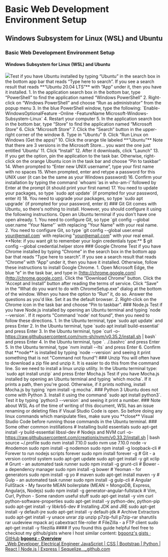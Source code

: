 # Basic Web Development Environment Setup

## Windows Subsystem for Linux (WSL) and Ubuntu

### Basic Web Development Environment Setup

#### Windows Subsystem for Linux (WSL) and Ubuntu

![](https://cdn-images-1.medium.com/max/800/0\*aqKP1drNHmNm34zz.jpg)Test if you have Ubuntu installed by typing “Ubuntu” in the search box in the bottom app bar that reads “Type here to search”. If you see a search result that reads \*\*“Ubuntu 20.04 LTS”\*\* with “App” under it, then you have it installed. 1. In the application search box in the bottom bar, type “PowerShell” to find the application named “Windows PowerShell” 2. Right-click on “Windows PowerShell” and choose “Run as administrator” from the popup menu 3. In the blue PowerShell window, type the following: \`Enable-WindowsOptionalFeature -Online -FeatureName Microsoft-Windows-Subsystem-Linux\` 4. Restart your computer 5. In the application search box in the bottom bar, type “Store” to find the application named “Microsoft Store” 6. Click “Microsoft Store” 7. Click the “Search” button in the upper-right corner of the window 8. Type in “Ubuntu” 9. Click “Run Linux on Windows (Get the apps)” 10. Click the orange tile labeled \*\*“Ubuntu”\*\* Note that there are 3 versions in the Microsoft Store… you want the one just entitled ‘Ubuntu' 11. Click “Install” 12. After it downloads, click “Launch” 13. If you get the option, pin the application to the task bar. Otherwise, right-click on the orange Ubuntu icon in the task bar and choose “Pin to taskbar” 14. When prompted to “Enter new UNIX username”, type your first name with no spaces 15. When prompted, enter and retype a password for this UNIX user (it can be the same as your Windows password) 16. Confirm your installation by typing the command \`whoami ‘as in who-am-i'\`followed by Enter at the prompt (it should print your first name) 17. You need to update your packages, so type \`sudo apt update\` (if prompted for your password, enter it) 18. You need to upgrade your packages, so type \`sudo apt upgrade\` (if prompted for your password, enter it) ### Git Git comes with Ubuntu, so there's nothing to install. However, you should configure it using the following instructions. Open an Ubuntu terminal if you don't have one open already. 1. You need to configure Git, so type \`git config --global user.name "Your Name"\` with replacing "Your Name" with your real name. 2. You need to configure Git, so type \`git config --global user.email your@email.com\` with replacing "[your@email.com](mailto:your@email.com)" with your real email. \*\*Note: if you want git to remember your login credentials type:\*\* $ git config --global credential.helper store ### Google Chrome Test if you have Chrome installed by typing “Chrome” in the search box in the bottom app bar that reads “Type here to search”. If you see a search result that reads “Chrome” with “App” under it, then you have it installed. Otherwise, follow these instructions to install Google Chrome. 1. Open Microsoft Edge, the blue “e” in the task bar, and type in [http://chrome.google.com](http://chrome.google.com). Click the “Download Chrome” button. Click the “Accept and Install” button after reading the terms of service. Click “Save” in the “What do you want to do with ChromeSetup.exe” dialog at the bottom of the window. When you have the option to “Run” it, do so. Answer the questions as you'd like. Set it as the default browser. 2. Right-click on the Chrome icon in the task bar and choose “Pin to taskbar”. ### Node.js Test if you have Node.js installed by opening an Ubuntu terminal and typing \`node --version\`. If it reports "Command 'node' not found", then you need to follow these directions. 1. In the Ubuntu terminal, type \`sudo apt update\` and press Enter 2. In the Ubuntu terminal, type \`sudo apt install build-essential\` and press Enter 3. In the Ubuntu terminal, type \`curl -o- https://raw.githubusercontent.com/nvm-sh/nvm/v0.35.2/install.sh | bash\` and press Enter 4. In the Ubuntu terminal, type \`. ./.bashrc\` and press Enter 5. In the Ubuntu terminal, type \`nvm install --lts\` and press Enter 6. Confirm that \*\*node\*\* is installed by typing \`node --version\` and seeing it print something that is not "Command not found"! ### Unzip You will often have to download a zip file and unzip it. It is easier to do this from the command line. So we need to install a linux unzip utility. In the Ubuntu terminal type: \`sudo apt install unzip\` and press Enter Mocha.js Test if you have Mocha.js installed by opening an Ubuntu terminal and typing \`which mocha\`. If it prints a path, then you're good. Otherwise, if it prints nothing, install Mocha.js by typing \`npm install -g mocha\`. ### Python 3 Ubuntu does not come with Python 3. Install it using the command \`sudo apt install python3\`. Test it by typing \`python3 --version\` and seeing it print a number. ### Note about WSL As of the time of writing of this document, WSL has an issue renaming or deleting files if Visual Studio Code is open. So before doing any linux commands which manipulate files, make sure you \*\*close\*\* Visual Studio Code before running those commands in the Ubuntu terminal. ### Some other common instillations # Installing build essentials sudo apt-get install -y build-essential libssl-dev # Nodejs and NVM curl -o- https://raw.githubusercontent.com/creationix/nvm/v0.33.2/install.sh | bash source \~/.profile sudo nvm install 7.10.0 sudo nvm use 7.10.0 node -v #nodemon sudo npm install -g nodemon sudo npm install -g loopback-cli # Forever to run nodejs scripts forever sudo npm install forever -g # Git - a version control system sudo apt-get update sudo apt-get install -y git xclip # Grunt - an automated task runner sudo npm install -g grunt-cli # Bower - a dependency manager sudo npm install -g bower # Yeoman - for generators sudo npm install -g yo # maven sudo apt-get install maven -y # Gulp - an automated task runner sudo npm install -g gulp-cli # Angular FullStack - My favorite MEAN boilerplate (MEAN = MongoDB, Express, Angularjs, Nodejs) sudo npm install -g generator-angular-fullstack # Vim, Curl, Python - Some random useful stuff sudo apt-get install -y vim curl python-software-properties sudo apt-get install -y python-dev, python-pip sudo apt-get install -y libkrb5-dev # Installing JDK and JRE sudo apt-get install -y default-jre sudo apt-get install -y default-jdk # Archive Extractors sudo apt-get install -y unace unrar zip unzip p7zip-full p7zip-rar sharutils rar uudeview mpack arj cabextract file-roller # FileZilla - a FTP client sudo apt-get install -y filezilla #### If you found this guide helpful feel free to checkout my github/gists where I host similar content: [bgoonz's gists · GitHub](https://gist.github.com/bgoonz) [**bgoonz - Overview**\
_Web Developer, Electrical Engineer JavaScript | CSS | Bootstrap | Python | React | Node.js | Express | Sequelize…_github.com](https://github.com/bgoonz)
